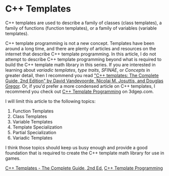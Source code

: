 # C++ Templates

<tldr>
    <p>C++ templates are used to describe a family of classes (<emphasis>class templates</emphasis>), a family of functions (<emphasis>function templates</emphasis>), or a family of variables (<emphasis>variable templates</emphasis>).</p>
</tldr>

C++ template programming is not a new concept. 
Templates have been around a long time, and there are plenty of articles and resources on the internet that describe C++ template programming.
In this article, I do not attempt to describe C++ template programming beyond what is required to build the C++ template math library in this series.
If you are interested in learning about _variadic templates_,  _type traits_, _SFINAE_, or _Concepts_ in greater detail, 
then I recommend you read ["C++ templates: The Complete Guide, 2nd Edition" by David Vandevoorde, Nicolai M. Josuttis, and Douglas Gregor][tmplbook].
Or, if you'd prefer a more condensed article on C++ templates, I recommend you check out [C++ Template Programming](https://www.3dgep.com/beginning-cpp-template-programming) on 3dgep.com.

I will limit this article to the following topics:

1. Function Templates
2. Class Templates
3. Variable Templates
4. Template Specialization
5. Partial Specialization
6. Variadic Templates

I think those topics should keep us busy enough and provide a good foundation that is required to create the C++ template math library for use in games.

<seealso>
    <category ref="reading">
        <a href="http://www.tmplbook.com/">C++ Templates - The Complete Guide, 2nd Ed.</a>
    </category>
    <category ref="external">
        <a href="https://www.3dgep.com/beginning-cpp-template-programming">C++ Template Programming</a>
    </category>
</seealso>


[tmplbook]: http://www.tmplbook.com/